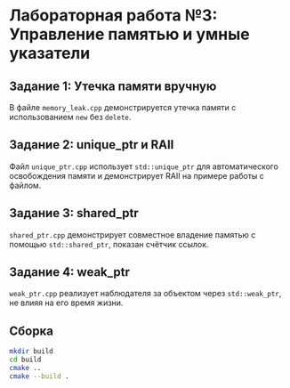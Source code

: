 # Лабораторная работа №3: Управление памятью и умные указатели

## Задание 1: Утечка памяти вручную
В файле `memory_leak.cpp` демонстрируется утечка памяти с использованием `new` без `delete`.

## Задание 2: unique_ptr и RAII
Файл `unique_ptr.cpp` использует `std::unique_ptr` для автоматического освобождения памяти и демонстрирует RAII на примере работы с файлом.

## Задание 3: shared_ptr
`shared_ptr.cpp` демонстрирует совместное владение памятью с помощью `std::shared_ptr`, показан счётчик ссылок.

## Задание 4: weak_ptr
`weak_ptr.cpp` реализует наблюдателя за объектом через `std::weak_ptr`, не влияя на его время жизни.

## Сборка
```bash
mkdir build 
cd build
cmake ..
cmake --build .
```

